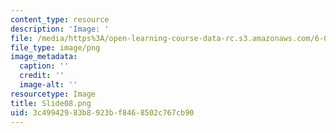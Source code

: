 ```yaml
---
content_type: resource
description: 'Image: '
file: /media/https%3A/open-learning-course-data-rc.s3.amazonaws.com/6-004-computation-structures-spring-2017/3c49942983b8923bf8468502c767cb90_Slide08.png
file_type: image/png
image_metadata:
  caption: ''
  credit: ''
  image-alt: ''
resourcetype: Image
title: Slide08.png
uid: 3c499429-83b8-923b-f846-8502c767cb90
---
```

